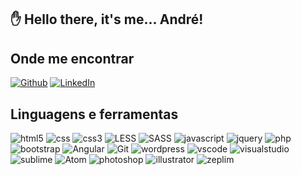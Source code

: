 ## 	✋ Hello there, it's me... André!  

## Onde me encontrar

[![Github](https://img.shields.io/badge/-Github-181717?style=for-the-badge&logo=Github&logoColor=white)](https://github.com/buenoworks)
[![LinkedIn](https://img.shields.io/badge/-LinkedIn-0077B5?style=for-the-badge&logo=LinkedIn&logoColor=white)](https://www.linkedin.com/in/andrebuenowork/)

## Linguagens e ferramentas

![html5](https://img.shields.io/badge/html5-★★★-lightgrey?labelColor=E34F26&logo=HTML5&style=for-the-badge&logoColor=white)
![css](https://img.shields.io/badge/css-★★★-lightgrey?labelColor=1572B6&logo=CSS&style=for-the-badge&logoColor=white)
![css3](https://img.shields.io/badge/css3-★★★-lightgrey?labelColor=1572B6&logo=css3&style=for-the-badge&logoColor=white)
![LESS](https://img.shields.io/badge/less-★★★-lightgrey?labelColor=000000&logo=less&style=for-the-badge&logoColor=white)
![SASS](https://img.shields.io/badge/sass-★★★-lightgrey?labelColor=CC6699&logo=sass&style=for-the-badge&logoColor=white)
![javascript](https://img.shields.io/badge/javascript-★★-lightgrey?labelColor=03A9F4&logo=JavaScript&style=for-the-badge&logoColor=black)
![jquery](https://img.shields.io/badge/jquery-★★-lightgrey?labelColor=F7DF1E&logo=jquery&style=for-the-badge&logoColor=black)
![php](https://img.shields.io/badge/php-★-lightgrey?labelColor=F7DF1E&logo=php&style=for-the-badge&logoColor=black)
![bootstrap](https://img.shields.io/badge/bootstrap-★-lightgrey?labelColor=563D7C&logo=bootstrap&style=for-the-badge&logoColor=black)
![Angular](https://img.shields.io/badge/Angular-★-lightgrey?labelColor=444444&logo=Angular&style=for-the-badge&logoColor=white)
![Git](https://img.shields.io/badge/Git-⚫⚪-lightgrey?labelColor=f05032&logo=Git&style=for-the-badge&logoColor=white)
![wordpress](https://img.shields.io/badge/wordpress-★-lightgrey?labelColor=FF4500&logo=wordpress&style=for-the-badge&logoColor=black)
![vscode](https://img.shields.io/badge/vscode-★-lightgrey?labelColor=007acc&logo=simpleicons&style=for-the-badge&logoColor=black)
![visualstudio](https://img.shields.io/badge/visualstudio-★-lightgrey?labelColor=F7DF1E&logo=visualstudio&style=for-the-badge&logoColor=black)
![sublime](https://img.shields.io/badge/sublime-★-lightgrey?labelColor=F7DF1E&logo=sublime&style=for-the-badge&logoColor=black)
![Atom](https://img.shields.io/badge/Atom-★-lightgrey?labelColor=F7DF1E&logo=Atom&style=for-the-badge&logoColor=black)
![photoshop](https://img.shields.io/badge/photoshop-★-lightgrey?labelColor=F7DF1E&logo=Photoshop&style=for-the-badge&logoColor=black)
![illustrator](https://img.shields.io/badge/illustrator-★-lightgrey?labelColor=F7DF1E&logo=illustrator&style=for-the-badge&logoColor=black)
![zeplim](https://img.shields.io/badge/zeplim-★-lightgrey?labelColor=F7DF1E&logo=&style=for-the-badge&logoColor=black)
